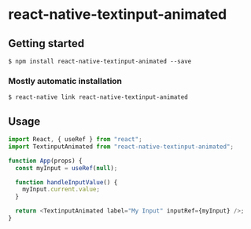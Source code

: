 # react-native-textinput-animated

## Getting started

`$ npm install react-native-textinput-animated --save`

### Mostly automatic installation

`$ react-native link react-native-textinput-animated`

## Usage

```javascript
import React, { useRef } from "react";
import TextinputAnimated from "react-native-textinput-animated";

function App(props) {
  const myInput = useRef(null);

  function handleInputValue() {
    myInput.current.value;
  }

  return <TextinputAnimated label="My Input" inputRef={myInput} />;
}
```
